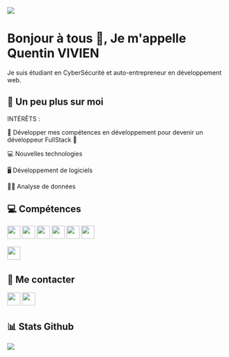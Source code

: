 <p><img src="https://visitcount.itsvg.in/api?id=quentinvvn&label=Profile%20Views&color=12&icon=5&pretty=true"><p>

# Bonjour à tous 👋, Je m'appelle Quentin VIVIEN
Je suis étudiant en CyberSécurité et auto-entrepreneur en développement web.


## 💫 Un peu plus sur moi
INTÉRÊTS : 
<p> 🤩 Développer mes compétences en développement pour devenir un développeur FullStack 🤩 </p>
<p> 💻 Nouvelles technologies </p>
<p> 🖥 Développement de logiciels </p>
<p> 👨‍🏫 Analyse de données </p>

## 💻 Compétences 
<p>
<img src="https://img.shields.io/badge/python-3670A0?style=for-the-badge&logo=python&logoColor=ffdd54" style="margin-bottom: 4px;" height="30px">
<img src="https://img.shields.io/badge/javascript-%23323330.svg?style=for-the-badge&logo=javascript&logoColor=%23F7DF1E" style="margin-bottom: 4px;" height="30px">
<img src="https://img.shields.io/badge/html5-%23E34F26.svg?style=for-the-badge&logo=html5&logoColor=white" style="margin-bottom: 4px;" height="30px">
<img src="https://img.shields.io/badge/css3-%231572B6.svg?style=for-the-badge&logo=css3&logoColor=white" style="margin-bottom: 4px;" height="30px">
<img src="https://img.shields.io/badge/PHP-777BB4?style=for-the-badge&logo=php&logoColor=white" style="margin-bottom: 4px;" height="30px">
<img src="https://img.shields.io/badge/C-00599C?style=for-the-badge&logo=c&logoColor=white" style="margin-bottom: 4px;" height="30px">
</p>
<p>
<img src="https://img.shields.io/badge/Made%20with-Jupyter-orange?style=for-the-badge&logo=Jupyter" style="margin-bottom: 4px;" height="30px">
</p>



## 👥 Me contacter 
<p>
<a href="https://www.instagram.com/quentinvvn"><img src="https://img.shields.io/badge/Instagram-%23E4405F.svg?style=for-the-badge&logo=Instagram&logoColor=white" style="margin-bottom: 4px;" height="30px" target="_blank"></a>
<a href="https://www.quentin-vivien.fr#contact"><img src="https://img.shields.io/badge/website-000000?style=for-the-badge&logo=About.me&logoColor=white" style="margin-bottom: 4px;" height="30px" target="_blank"></a>
</p>

## 📊 Stats Github
<p><img src="https://github-readme-stats.vercel.app/api/top-langs/?username=quentinvvn&theme=blue-green"><p>
